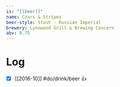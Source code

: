 ```yaml
---
is: "[[beer]]"
name: Czars & Stripes
beer-style: Stout - Russian Imperial
brewery: Lynnwood Grill & Brewing Concern
abv: 8.75
---
```

# Log
- [x] [[2016-10]] #do/drink/beer 👍
